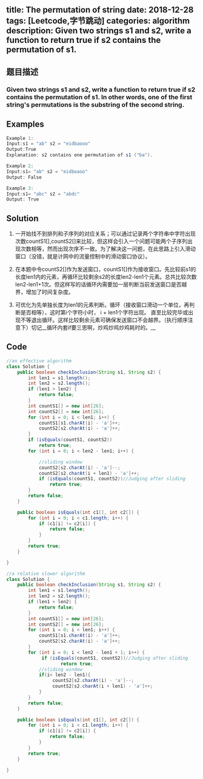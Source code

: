 title: The permutation of string
date: 2018-12-28
tags: [Leetcode,字节跳动]
categories: algorithm
description: Given two strings s1 and s2, write a function to return true if s2 contains the permutation of s1.
---
## 题目描述
  ### Given two strings s1 and s2, write a function to return true if s2 contains the permutation of s1. In other words, one of the first string's permutations is the substring of the second string.
 ## Examples
``` java
Example 1:
Input:s1 = "ab" s2 = "eidbaooo"
Output:True
Explanation: s2 contains one permutation of s1 ("ba").
```
```java
Example 2:
Input:s1= "ab" s2 = "eidboaoo"
Output: False
```
```java
Example 3:
Input:s1= "abc" s2 = "abdc"
Output: True

```

## Solution

1. 一开始找不到排列和子序列的对应关系；可以通过记录两个字符串中字符出现次数countS1[],countS2[]来比较，但这样会引入一个问题可能两个子序列出现次数相等，然而出现次序不一致。为了解决这一问题，在此思路上引入滑动窗口（没错，就是计网中的流量控制中的滑动窗口协议）。

2. 在本题中令countS2[]作为发送窗口，countS1[]作为接收窗口。先比较前s1的长度len1内的元素，再循环比较剩余s2的长度len2-len1个元素。总共比较次数len2-len1+1次。但这样写的话循环内需要加一层判断当前发送窗口是否越界，增加了时间复杂度。

3. 可优化为先单独长度为len1的元素判断。循环（接收窗口滑动一个单位，再判断是否相等），这时第i个字符小时， i + len1个字符出现。 直至比较完毕或出现不等退出循环。这样比较剩余元素可确保发送窗口不会越界。（执行顺序注意下）切记__循环内套if要三思啊，炒鸡炒鸡炒鸡耗时的。__

## Code

```java
//an effective algorithm
class Solution {
    public boolean checkInclusion(String s1, String s2) {
        int len1 = s1.length();
        int len2 = s2.length();
        if (len1 > len2) {
            return false;
        }
        int countS1[] = new int[26];
        int countS2[] = new int[26];
        for (int i = 0; i < len1; i++) {
            countS1[s1.charAt(i) - 'a']++;
            countS2[s2.charAt(i) - 'a']++;
        }
        if (isEquals(countS1, countS2))
            return true;
        for (int i = 0; i < len2 - len1; i++) {

            //sliding window
            countS2[s2.charAt(i) - 'a']--;
            countS2[s2.charAt(i + len1) - 'a']++;
            if (isEquals(countS1, countS2))//Judging after sliding
                return true;
        }
        return false;
    }

    public boolean isEquals(int c1[], int c2[]) {
        for (int i = 0; i < c1.length; i++) {
            if (c1[i] != c2[i]) {
                return false;
            }
        }
        return true;
    }

}
```

```java
//a relative slower algorithm
class Solution {
    public boolean checkInclusion(String s1, String s2) {
        int len1 = s1.length();
        int len2 = s2.length();
        if (len1 > len2) {
            return false;
        }
        int countS1[] = new int[26];
        int countS2[] = new int[26];
        for (int i = 0; i < len1; i++) {
            countS1[s1.charAt(i) - 'a']++;
            countS2[s2.charAt(i) - 'a']++;
        }
        for (int i = 0; i < len2 - len1 + 1; i++) {
  			 if (isEquals(countS1, countS2))//Judging after sliding
               	 	return true;
            //sliding window
			if(i< len2 - len1){
			 	 countS2[s2.charAt(i) - 'a']--;
                 countS2[s2.charAt(i + len1) - 'a']++;
			}
        }
        return false;
    }

    public boolean isEquals(int c1[], int c2[]) {
        for (int i = 0; i < c1.length; i++) {
            if (c1[i] != c2[i]) {
                return false;
            }
        }
        return true;
    }

}
```